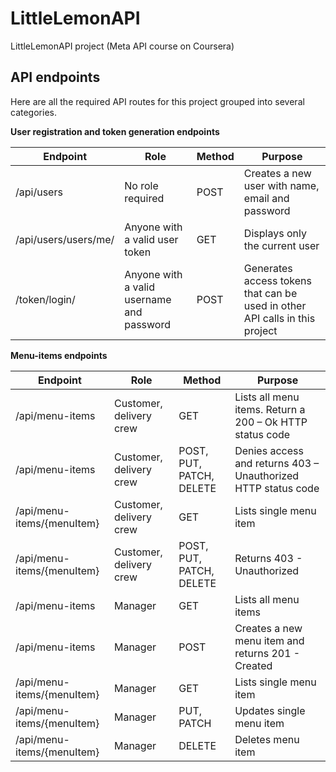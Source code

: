 # LittleLemonAPI
LittleLemonAPI project (Meta API course on Coursera)


## **API endpoints**

Here are all the required API routes for this project grouped into several categories.

**User registration and token generation endpoints**

|**Endpoint**|**Role**|**Method**|**Purpose**|
|------------|--------|----------|-----------|
|/api/users  |No role required|POST|Creates a new user with name, email and password|
|/api/users/users/me/|Anyone with a valid user token|GET|Displays only the current user|
|/token/login/|Anyone with a valid username and password|POST|Generates access tokens that can be used in other API calls in this project|

**Menu-items endpoints**

|**Endpoint**|**Role**|**Method**|**Purpose**|
|------------|--------|----------|-----------|
|/api/menu-items |Customer, delivery crew|GET|Lists all menu items. Return a 200 – Ok HTTP status code|
|/api/menu-items|Customer, delivery crew|POST, PUT, PATCH, DELETE|Denies access and returns 403 – Unauthorized HTTP status code|
|/api/menu-items/{menuItem}|Customer, delivery crew|GET|Lists single menu item|
|/api/menu-items/{menuItem}  |Customer, delivery crew|POST, PUT, PATCH, DELETE|Returns 403 - Unauthorized|
|/api/menu-items  |Manager|GET|Lists all menu items|
|/api/menu-items  |Manager|POST|Creates a new menu item and returns 201 - Created|
|/api/menu-items/{menuItem}  |Manager|GET|Lists single menu item|
|/api/menu-items/{menuItem}  |Manager|PUT, PATCH|Updates single menu item|
|/api/menu-items/{menuItem}  |Manager|DELETE|Deletes menu item|
